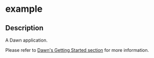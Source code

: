 # example

## Description

A Dawn application.

Please refer to
[Dawn's Getting Started section](https://github.com/Hawmex/dawn#getting-started)
for more information.
